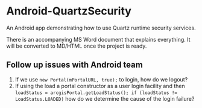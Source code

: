 # Android-QuartzSecurity
An Android app demonstrating how to use Quartz runtime security services.

There is an accompanying MS Word document that explains everything. It will be converted to MD/HTML once the project is ready.

## Follow up issues with Android team
1. If we use `new Portal(mPortalURL, true);` to login, how do we logout?
2. If using the load a portal constructor as a user login facility and then `loadStatus = arcgisPortal.getLoadStatus(); if (loadStatus != LoadStatus.LOADED)` how do we determine the cause of the login failure?

